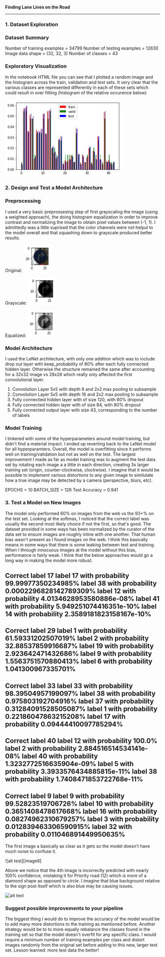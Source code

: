 **Finding Lane Lines on the Road**


[image1]: ./images/histogram.png "histogram"
[image2]: ./images/original.png "original"
[image3]: ./images/grayscale.png "grayscale"
[image4]: ./images/equalized.png "equalized"
[image5]: ./extra-images/40-roundabout_mandatory.jpg "roundabout"
[image5]: ./extra-images/17-no_entry.jpg "no entry"


---

### 1. Dataset Exploration

### Dataset Summary

Number of training examples = 34799
Number of testing examples = 12630
Image data shape = (32, 32, 3)
Number of classes = 43

### Exploratory Visualization

In the notebook HTML file you can see that I plotted a random image and the histogram across the train, validation and test sets. It very clear that the various classes are represented differently in each of these sets which could result in over fitting (histogram of the relative occurence below)

![alt text][image1]


### 2. Design and Test a Model Architecture

### Preprocessing

I used a very basic preprossesing step of first grayscaling the image (using a weighted approach), the doing histogram equalization in order to improve contrast and normalizing the image to obtain pixel values between (-1, 1). I admittedly was a little suprised that the color channels were not helpul to the model overall and that squashing down to grayscale produced better results.

Original: ![alt text][image2]

Grayscale: ![alt text][image3]

Equalized: ![alt text][image4]


### Model Architecture

I used the LeNet architecture, with only one addition which was to include drop out layer with keep_probability of 80% after each fully connected hidden layer. Otherwise the structure remained the same after accounting for a 32x32 image vs 28x28 which really only affected the first convolutional layer.

1. Convolution Layer 5x5 with depth 6 and 2x2 max pooling to subsample
2. Convolution Layer 5x5 with depth 16 and 2x2 max pooling to subsample
3. Fully connectied hidden layer with of size 120, with 80% dropout
4. Fully connected hidden layer with of size 84, with 80% dropout
5. Fully connected output layer with size 43, corresponding to the number of labels


### Model Training

I tinkered with some of the hyperparameters around model training, but didn't find a material impact. I ended up reverting back to the LeNet model for all hyperparamters. Overall, the model is overfitting since it performs well on training/validation but not as well on the test. The largest improvement I made as far as model training was to augment the test data set by rotating each image a a little in each direction, creating 3x larger training set (origin, counter-clockwise, clockwise). I imagine that it would be possible to implement various distortions to any given image to similulate how a true image may be detected by a camera (perspective, blurs, etc).

EPOCHS = 10
BATCH_SIZE = 128
Test Accuracy = 0.941

### 3. Test a Model on New Images

The model only performed 60% on images from the web vs the 93+% on the test set. Looking at the softmax, I noticed that the correct label was usually the second most likely choice if not the first, so that's good. The dataset provided in some ways has been normalized by the curator of the data set to ensure images are roughly inline with one another. That human bias wasn't present as I found images on the web. I think this basically means in some ways that there is some leaking between test and training. When I through innocuous images at the model without this bias, performance is fairly weak. I think that the below approaches would go a long way in making the model more robust.

Correct label 17
label 17 with probability 99.99977350234985%
label 38 with probability 0.0002296828142789309%
label 12 with probability 4.0134628953580886e-08%
label 41 with probability 5.949251074416351e-10%
label 14 with probability 2.3589181823158167e-10%
-----
Correct label 29
label 1 with probability 61.59331202507019%
label 2 with probability 32.88537859916687%
label 19 with probability 2.923642471432686%
label 9 with probability 1.5563751570880413%
label 6 with probability 1.041300967335701%
-----
Correct label 33
label 33 with probability 98.39504957199097%
label 38 with probability 0.975803192704916%
label 37 with probability 0.31284091528505087%
label 1 with probability 0.22186047863215208%
label 17 with probability 0.09444410097785294%
-----
Correct label 40
label 12 with probability 100.0%
label 2 with probability 2.884516514534141e-08%
label 40 with probability 1.3232772516635904e-09%
label 5 with probability 3.3933576434885815e-11%
label 38 with probability 1.7408471853722768e-11%
-----
Correct label 9
label 9 with probability 99.52823519706726%
label 10 with probability 0.3651408478617668%
label 16 with probability 0.08274962310679257%
label 3 with probability 0.012839463306590915%
label 32 with probability 0.011046891449950635%
-----

The first image a basically as clear as it gets so the model doesn't have much noise to confuse it.

![alt test][image6]


Above we notice that the 4th image is incorrectly predicted with nearly 100% confidence, mistaking it for Priority road (12) which is more of a diamond shape as opposed to circle. I imagine that blue background relative to the sign post itself which is also blue may be causing issues. 

![alt text][image5]


### Suggest possible improvements to your pipeline

The biggest thing I would do to improve the accuracy of the model would be to add many more distortions to the training as mentioned before. Another strategy would be to to more equally rebalance the classes found in the training set so that the model doesn't overfit for any specific class. I would require a minimum number of training examples per class and distort images randomly from the original set before adding to this new, larger test set. Lesson learned: more test data the better!

